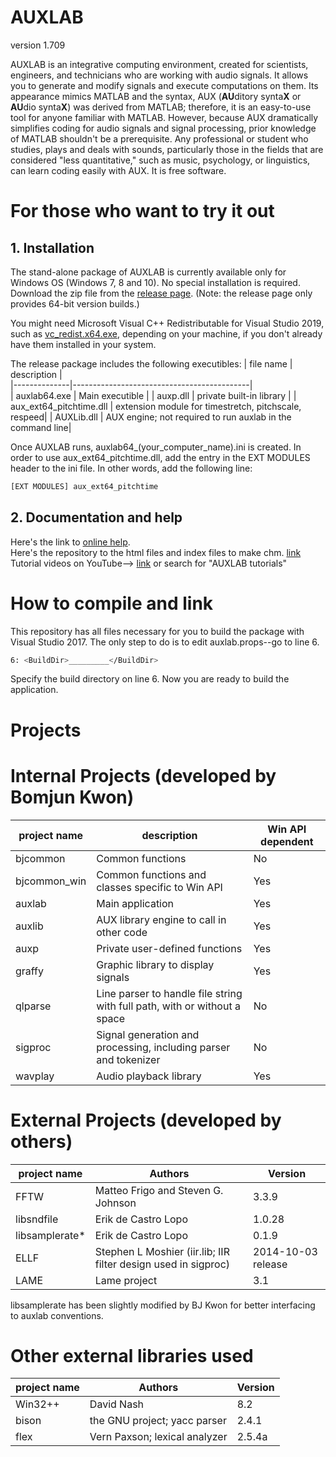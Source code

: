 
# AUXLAB  
version 1.709
  
AUXLAB is an integrative computing environment, created for scientists, engineers, and technicians who are working with audio signals. It allows you to generate and modify signals and execute computations on them. Its appearance mimics MATLAB and the syntax, AUX (**AU**ditory synta**X** or **AU**dio synta**X**) was derived from MATLAB; therefore, it is an easy-to-use tool for anyone familiar with MATLAB. However, because AUX dramatically simplifies coding for audio signals and signal processing, prior knowledge of MATLAB shouldn't be a prerequisite. Any professional or student who studies, plays and deals with sounds, particularly those in the fields that are considered "less quantitative," such as music, psychology, or linguistics, can learn coding easily with AUX. It is free software.  
  
# For those who want to try it out  
## 1. Installation  
  
The stand-alone package of AUXLAB is currently available only for Windows OS (Windows 7, 8 and 10). No special installation is required. Download the zip file from the [release page](https://github.com/bjkwon/auxlab/releases). (Note: the release page only provides 64-bit version builds.)

You might need Microsoft Visual C++ Redistributable for Visual Studio 2019, such as [vc_redist.x64.exe](https://support.microsoft.com/en-us/topic/the-latest-supported-visual-c-downloads-2647da03-1eea-4433-9aff-95f26a218cc0), depending on your machine, if you don't already have them installed in your system.  

The release package includes the following executibles: 
| file name | description |  
|--------------|--------------------------------------------|  
| auxlab64.exe | Main executible | 
| auxp.dll | private built-in library |
| aux_ext64_pitchtime.dll | extension module for timestretch, pitchscale, respeed|
| AUXLib.dll | AUX engine; not required to run auxlab in the command line|

Once AUXLAB runs, auxlab64_(your_computer_name).ini is created. In order to use aux_ext64_pitchtime.dll, add the entry in the EXT MODULES header to the ini file. In other words, add the following line:

```sh  
[EXT MODULES] aux_ext64_pitchtime
```  

## 2. Documentation and help  
  
Here's the link to [online help](http://auxlab.org/help/AUXLAB.html).  
Here's the repository to the html files and index files to make chm. [link](http://github.com/bjkwon/auxlab-help.git)  
Tutorial videos on YouTube--> [link](https://www.youtube.com/playlist?list=PL3oVyjivNwSemikPL_pP3gqz8Ud3wqXkR) or search for "AUXLAB tutorials" 
  
# How to compile and link  
  
This repository has all files necessary for you to build the package with Visual Studio 2017. The only step to do is to edit auxlab.props--go to line 6.  
  
```sh  
6: <BuildDir>_________</BuildDir>  
```  
Specify the build directory on line 6. Now you are ready to build the application.  
  
# Projects  
# Internal Projects (developed by Bomjun Kwon)  
| project name | description | Win API dependent |  
|--------------|---------------------------------------------------------------------------|---|  
| bjcommon | Common functions | No |  
| bjcommon_win | Common functions and classes specific to Win API | Yes |  
| auxlab | Main application | Yes |  
| auxlib | AUX library engine to call in other code | Yes |  
| auxp | Private user-defined functions | Yes |
| graffy | Graphic library to display signals |Yes |  
| qlparse | Line parser to handle file string with full path, with or without a space |No|  
| sigproc | Signal generation and processing, including parser and tokenizer |No|  
| wavplay | Audio playback library |Yes |  
  
# External Projects (developed by others)  
| project name | Authors |Version |  
|--------------|---------------------------------------------------------------------------|---|  
| FFTW | Matteo Frigo and Steven G. Johnson | 3.3.9 |  
| libsndfile | Erik de Castro Lopo | 1.0.28 |  
| libsamplerate* | Erik de Castro Lopo |0.1.9 |  
| ELLF | Stephen L Moshier (iir.lib; IIR filter design used in sigproc) |2014-10-03 release|  
| LAME | Lame project | 3.1 |

libsamplerate has been slightly modified by BJ Kwon for better interfacing to auxlab conventions.
  
# Other external libraries used  
| project name | Authors |Version |  
|--------------|---------------------------------------------------------------------------|---|  
|Win32++| David Nash | 8.2 |  
|bison| the GNU project; yacc parser| 2.4.1|  
|flex| Vern Paxson; lexical analyzer| 2.5.4a|
